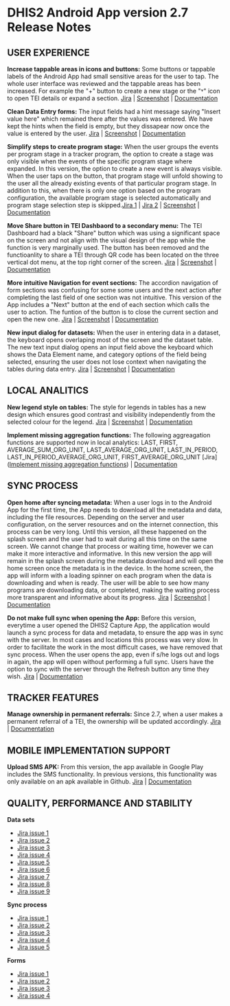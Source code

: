 # DHIS2 Android App version 2.7 Release Notes


## USER EXPERIENCE

**Increase tappable areas in icons and buttons:** Some buttons or tappable labels of the Android App had small sensitive areas for the user to tap. The whole user interface was reviewed and the tappable areas has been increased. For example the "+" button to create a new stage or the "˅" icon to open TEI details or expand a section.
[Jira](https://dhis2.atlassian.net/browse/ANDROAPP-4728) | [Screenshot](https://s3.eu-west-1.amazonaws.com/content.dhis2.org/dhis2-android/release+notes+2.7/Release+feature+cards/Android-2-7-Increase-tappable-areas-card.png) | [Documentation]()

**Clean Data Entry forms:** The input fields had a hint message saying "Insert value here" which remained there after the values was entered. We have kept the hints when the field is empty, but they dissapear now once the value is entered by the user. [Jira](https://dhis2.atlassian.net/browse/ANDROAPP-3999) | [Screenshot](https://s3.eu-west-1.amazonaws.com/content.dhis2.org/dhis2-android/release+notes+2.7/Release+feature+cards/Android-2-7-Remove-hints-from-fields-card.png) | [Documentation]()
  
**Simplify steps to create program stage:** When the user groups the events per program stage in a tracker program, the option to create a stage was only visible when the events of the specific program stage where expanded. In this version, the option to create a new event is always visible. When the user taps on the button, that program stage will unfold showing to the user all the already existing events of that particular program stage. In addition to this, when there is only one option based on the program configuration, the available program stage is selected automatically and program stage selection step is skipped.[Jira 1](https://dhis2.atlassian.net/browse/ANDROAPP-4729) | [Jira 2](https://dhis2.atlassian.net/browse/ANDROAPP-3999) | [Screenshot](https://s3.eu-west-1.amazonaws.com/content.dhis2.org/dhis2-android/release+notes+2.7/Release+feature+cards/Android-2-7-Add-event-button-always-visible-card.png) | [Documentation]() 

**Move Share button in TEI Dashbaord to a secondary menu:** The TEI Dashboard had a black "Share" button which was using a significant space on the screen and not align with the visual design of the app while the function is very marginally used. The button has been removed and the functioanlity to share a TEI through QR code has been located on the three vertical dot menu, at the top right corner of the screen. [Jira](https://dhis2.atlassian.net/browse/ANDROAPP-4653) | [Screenshot](https://s3.eu-west-1.amazonaws.com/content.dhis2.org/dhis2-android/release+notes+2.7/Release+feature+cards/Android-2-7-Remove-share-button-from-TEI-dashboard-card.png) | [Documentation]()
   
**More intuitive Navigation for event sections:** The accordion navigation of form sections was confusing for some some users and the next action after completing the last field of one section was not intuitive. This version of the App includes a "Next" button at the end of each section which calls the user to action. The funtion of the button is to close the current section and open the new one. [Jira]() | [Screenshot](https://s3.eu-west-1.amazonaws.com/content.dhis2.org/dhis2-android/release+notes+2.7/Release+feature+cards/Android-2-7-Next-button-at-the-end-of-each-section-card.png) | [Documentation]()
   
**New input dialog for datasets:** When the user in entering data in a dataset, the keyboard opens overlaping most of the screen and the dataset table. The new text input dialog opens an input field above the keyboard which shows the Data Element name, and category options of the field being selected, ensuring the user does not lose context when navigating the tables during data entry. [Jira](https://dhis2.atlassian.net/browse/ANDROAPP-4827) | [Screenshot](https://s3.eu-west-1.amazonaws.com/content.dhis2.org/dhis2-android/release+notes+2.7/Release+feature+cards/Android-2-7-Cell-editor-card.png) | [Documentation]()

## LOCAL ANALITICS

 **New legend style on tables:** The style for legends in tables has a new design which ensures good contrast and visibility independently from the selected colour for the legend. [Jira](https://dhis2.atlassian.net/browse/ANDROAPP-4649) | [Screenshot](https://s3.eu-west-1.amazonaws.com/content.dhis2.org/dhis2-android/release+notes+2.7/Release+feature+cards/Android-2-7-Updated-table-legends-style-card.png) | [Documentation]()

**Implement missing aggregation functions:** The following aggreagation functions are supported now in local analytics: LAST, FIRST, AVERAGE_SUM_ORG_UNIT, LAST_AVERAGE_ORG_UNIT, LAST_IN_PERIOD, LAST_IN_PERIOD_AVERAGE_ORG_UNIT, FIRST_AVERAGE_ORG_UNIT [Jira]([Implement missing aggregation functions](https://dhis2.atlassian.net/browse/ANDROAPP-4883)) | [Documentation]()
   
## SYNC PROCESS
**Open home after syncing metadata:** When a user logs in to the Android App for the first time, the App needs to download all the metadata and data, including the  file resources. Depending on the server and user configuration, on the server resources and on the internet connection, this process can be very long. Until this version, all these happened on the splash screen and the user had to wait during all this time on the same screen. We cannot change that process or waiting time, however we can make it more interactive and informative. In this new  version the app will remain in the splash screen during the metadata download and will open the home screen once the metadata is in the device. In the home screen, the app will inform with a loading spinner on each program when the data is downloading and when is ready. The user will be able to see how many programs are downloading data, or completed, making the waiting process more transparent and informative about its progress. [Jira](https://dhis2.atlassian.net/browse/ANDROAPP-4765) | [Screenshot](https://s3.eu-west-1.amazonaws.com/content.dhis2.org/dhis2-android/release+notes+2.7/Release+feature+cards/Android-2-7-Visual-data-sync-card.png) | [Documentation]()

**Do not make full sync when opening the App:** Before this version, everytime a user opened the DHIS2 Capture App, the application would launch a sync process for data and metadata, to ensure the app was in sync with the server. In most cases and locations this process was very slow. In order to facilitate the work in the most difficult cases, we have removed that sync process. When the user opens the app, even if s/he logs out and logs in again, the app will open without performing a full sync. Users have the option to sync with the server through the Refresh button any time they wish. [Jira](https://dhis2.atlassian.net/browse/ANDROAPP-4766) | [Documentation]()
   
## TRACKER FEATURES

**Manage ownership in permanent referrals:** Since 2.7, when a user makes a permanent referral of a TEI, the ownership will be updated accordingly.  [Jira](https://dhis2.atlassian.net/browse/ANDROAPP-4199) | [Documentation]()


## MOBILE IMPLEMENTATION SUPPORT

**Upload SMS APK:** From this version, the app available in Google Play includes the SMS functionality. In previous versions, this functionality was only available on an apk available in Github. [Jira](https://dhis2.atlassian.net/browse/ANDROAPP-3888) | [Documentation]()


## QUALITY, PERFORMANCE AND STABILITY
 **Data sets**
 - [Jira issue 1](https://dhis2.atlassian.net/browse/ANDROAPP-4811) 
 - [Jira issue 2](https://dhis2.atlassian.net/browse/ANDROAPP-4744) 
 - [Jira issue 3](https://dhis2.atlassian.net/browse/ANDROAPP-4754) 
 - [Jira issue 4](https://dhis2.atlassian.net/browse/ANDROAPP-4793) 
 - [Jira issue 5](https://dhis2.atlassian.net/browse/ANDROAPP-4828) 
 - [Jira issue 6](https://dhis2.atlassian.net/browse/ANDROAPP-4830) 
 - [Jira issue 7](https://dhis2.atlassian.net/browse/ANDROAPP-4855) 
 - [Jira issue 8](https://dhis2.atlassian.net/browse/ANDROAPP-4857) 
 - [Jira issue 9](https://dhis2.atlassian.net/browse/ANDROAPP-4942) 

  **Sync process**
  - [Jira issue 1](https://dhis2.atlassian.net/browse/ANDROAPP-4892) 
  - [Jira issue 2](https://dhis2.atlassian.net/browse/ANDROAPP-4434) 
  - [Jira issue 3](https://dhis2.atlassian.net/browse/ANDROAPP-4767)
  - [Jira issue 4](https://dhis2.atlassian.net/browse/ANDROAPP-4778) 
  - [Jira issue 5](https://dhis2.atlassian.net/browse/ANDROAPP-4800)
  
  **Forms**
  - [Jira issue 1](https://dhis2.atlassian.net/browse/ANDROAPP-4844) 
  - [Jira issue 2](https://dhis2.atlassian.net/browse/ANDROAPP-4845) 
  - [Jira issue 3](https://dhis2.atlassian.net/browse/ANDROAPP-4846) 
  - [Jira issue 4](https://dhis2.atlassian.net/browse/ANDROAPP-4847)
